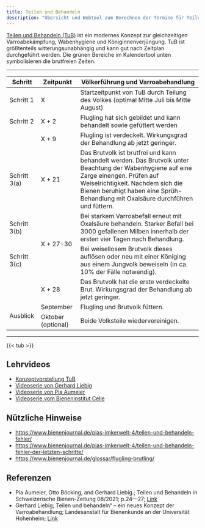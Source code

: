 ```yaml
---
title: Teilen und Behandeln
description: "Übersicht und Webtool zum Berechnen der Termine für Teilen und Behandeln (TuB)"
---
```


[Teilen und Behandeln (TuB)](https://www.laves.niedersachsen.de/startseite/tiere/bienenkunde/informationsmaterial/varroa-bekampfungskonzept-teilen-und-behandeln-234443.html) ist ein modernes Konzept zur gleichzeitigen Varroabekämpfung, Wabenhygiene und Königinnenverjüngung.
TuB ist größtenteils witterungsunabhängig und kann gut nach Zeitplan durchgeführt werden.
Die grünen Bereiche im Kalendertool unten symbolisieren die brutfreien Zeiten.

---
<table class="table table-sm table-bordered table-striped">
    <thead>
        <tr>
            <th>Schritt</th>
            <th>Zeitpunkt</th>
            <th>Völkerführung und Varroabehandlung</th>
        </tr>
    </thead>
    <tbody>
        <tr>
            <td class="align-middle">Schritt 1</td>
            <td class="align-middle">X</td>
            <td class="align-middle">Startzeitpunkt von TuB durch Teilung des Volkes (optimal Mitte Juli bis Mitte August)</td>
        </tr>
        <tr>
            <td class="align-middle">Schritt 2</td>
            <td class="align-middle">X + 2</td>
            <td class="align-middle">Flugling hat sich gebildet und kann behandelt sowie gefüttert werden</td>
        </tr>
        <tr>
            <td class="align-middle"></td>
            <td class="align-middle">X + 9</td>
            <td class="align-middle">Flugling ist verdeckelt. Wirkungsgrad der Behandlung ab jetzt geringer.</td>
        </tr>
        <tr>
            <td class="align-middle">Schritt 3(a)</td>
            <td class="align-middle">X + 21</td>
            <td>Das Brutvolk ist brutfrei und kann behandelt werden. Das Brutvolk unter Beachtung der Wabenhygiene auf eine Zarge einengen. Prüfen auf Weiselrichtigkeit. Nachdem sich die Bienen beruhigt haben eine Sprüh-Behandlung mit Oxalsäure durchführen und füttern.</td>
        </tr>
        <tr>
            <td class="align-middle">Schritt 3(b)</td>
            <td rowspan="2" class="align-middle">X + 27-30</td>
            <td class="align-middle">Bei starkem Varroabefall erneut mit Oxalsäure behandeln. Starker Befall bei 3000 gefallenen Milben innerhalb der ersten vier Tagen nach Behandlung.</td>
        </tr>
        <tr>
            <td class="align-middle">Schritt 3(c)</td>
            <td class="align-middle">Bei weisellosem Brutvolk dieses auflösen oder neu mit einer Königing aus einem Jungvolk beweiseln (in ca. 10% der Fälle notwendig).</td>
        </tr>
        <tr>
            <td class="align-middle"></td>
            <td class="align-middle">X + 28</td>
            <td class="align-middle">Das Brutvolk hat die erste verdeckelte Brut. Wirkungsgrad der Behandlung ab jetzt geringer.</td>
        </tr>
        <tr>
            <td class="align-middle" rowspan="2">Ausblick</td>
            <td class="align-middle">September</td>
            <td class="align-middle">Flugling und Brutvolk füttern.</td>
        </tr>
        <tr>
            <td class="align-middle">Oktober (optional)</td>
            <td class="align-middle">Beide Volksteile wiedervereinigen.</td>
        </tr>
    </tbody>
</table>

---

{{< tub >}}

## Lehrvideos

* [Konzeptvorstellung TuB](https://www.youtube.com/watch?v=Qa2t2GCBqVw)
* [Videoserie von Gerhard Liebig](https://www.youtube.com/watch?v=LnlxzgPWRoo&list=PLi1yvVwwMH4NPHr4Afg6QcU5FVlozfSqb)
* [Videoserie von Pia Aumeier](https://www.youtube.com/watch?v=JDWpynwG8Do&list=PL1erWujjbQVKaJ-D3z1pPOU7V0D2UdsMG)
* [Videoserie vom Bieneninstitut Celle](https://www.youtube.com/watch?v=7zpV4eZLzm0)

## Nützliche Hinweise

* https://www.bienenjournal.de/pias-imkerwelt-4/teilen-und-behandeln-fehler/
* https://www.bienenjournal.de/pias-imkerwelt-4/teilen-und-behandeln-fehler-der-letzten-schritte/
* https://www.bienenjournal.de/glossar/flugling-brutling/

## Referenzen

* Pia Aumeier, Otto Böcking, and Gerhard Liebig.; Teilen und Behandeln in Schweizerische Bienen-Zeitung 08/2021; p.24—27; [Link](https://www.dropbox.com/scl/fo/3yad1g7m9lavdxl9b1nnv/AOM87lRrdKVNsFpks3W-gVM/AKTUELLES/Pr%C3%A4vention%20Varroose?dl=0&preview=8_DieBlaue_TuB.pdf&rlkey=muaguh1h34t6mtl9vuttixzn7&subfolder_nav_tracking=1)
* Gerhard Liebig; Teilen und behandeln“ – ein neues Konzept der Varroabehandlung; Landesanstalt für Bienenkunde an der Universität Hohenheim; [Link](/poster_tub.pdf)
